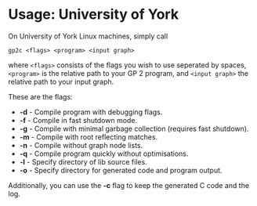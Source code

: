 # Usage: University of York

On University of York Linux machines, simply call
```
gp2c <flags> <program> <input graph>
```
where ``<flags>`` consists of the flags you wish to use seperated by spaces, ``<program>`` is the relative path to your GP 2 program, and ``<input graph>`` the relative path to your input graph.

These are the flags:

- **-d** - Compile program with debugging flags.
- **-f** - Compile in fast shutdown mode.
- **-g** - Compile with minimal garbage collection (requires fast shutdown).
- **-m** - Compile with root reflecting matches.
- **-n** - Compile without graph node lists.
- **-q** - Compile program quickly without optimisations.
- **-l** - Specify directory of lib source files.
- **-o** - Specify directory for generated code and program output.

Additionally, you can use the **-c** flag to keep the generated C code and the log.
